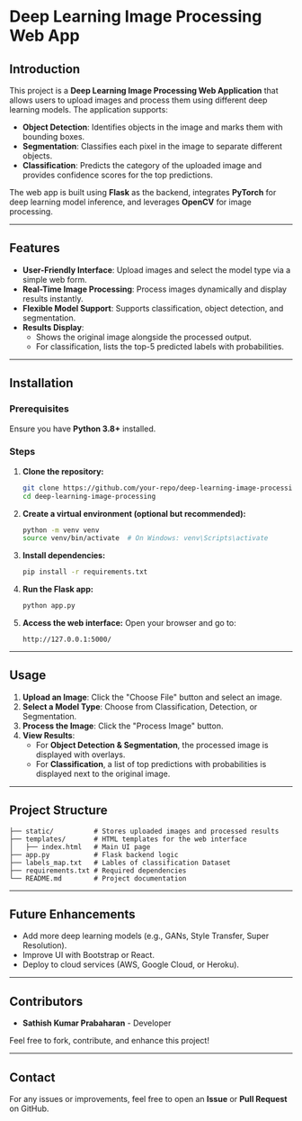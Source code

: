 # Deep Learning Image Processing Web App

## Introduction
This project is a **Deep Learning Image Processing Web Application** that allows users to upload images and process them using different deep learning models. The application supports:
- **Object Detection**: Identifies objects in the image and marks them with bounding boxes.
- **Segmentation**: Classifies each pixel in the image to separate different objects.
- **Classification**: Predicts the category of the uploaded image and provides confidence scores for the top predictions.

The web app is built using **Flask** as the backend, integrates **PyTorch** for deep learning model inference, and leverages **OpenCV** for image processing.

---

## Features
- **User-Friendly Interface**: Upload images and select the model type via a simple web form.
- **Real-Time Image Processing**: Process images dynamically and display results instantly.
- **Flexible Model Support**: Supports classification, object detection, and segmentation.
- **Results Display**:
  - Shows the original image alongside the processed output.
  - For classification, lists the top-5 predicted labels with probabilities.

---

## Installation
### Prerequisites
Ensure you have **Python 3.8+** installed.

### Steps
1. **Clone the repository:**
   ```bash
   git clone https://github.com/your-repo/deep-learning-image-processing.git
   cd deep-learning-image-processing
   ```

2. **Create a virtual environment (optional but recommended):**
   ```bash
   python -m venv venv
   source venv/bin/activate  # On Windows: venv\Scripts\activate
   ```

3. **Install dependencies:**
   ```bash
   pip install -r requirements.txt
   ```

4. **Run the Flask app:**
   ```bash
   python app.py
   ```

5. **Access the web interface:**
   Open your browser and go to:
   ```
   http://127.0.0.1:5000/
   ```

---

## Usage
1. **Upload an Image**: Click the "Choose File" button and select an image.
2. **Select a Model Type**: Choose from Classification, Detection, or Segmentation.
3. **Process the Image**: Click the "Process Image" button.
4. **View Results**:
   - For **Object Detection & Segmentation**, the processed image is displayed with overlays.
   - For **Classification**, a list of top predictions with probabilities is displayed next to the original image.

---

## Project Structure
```
├── static/          # Stores uploaded images and processed results
├── templates/       # HTML templates for the web interface
│   ├── index.html   # Main UI page
├── app.py           # Flask backend logic
├── labels_map.txt   # Lables of classification Dataset
├── requirements.txt # Required dependencies
└── README.md        # Project documentation
```

---

## Future Enhancements
- Add more deep learning models (e.g., GANs, Style Transfer, Super Resolution).
- Improve UI with Bootstrap or React.
- Deploy to cloud services (AWS, Google Cloud, or Heroku).

---

## Contributors
- **Sathish Kumar Prabaharan** - Developer

Feel free to fork, contribute, and enhance this project!

---

## Contact
For any issues or improvements, feel free to open an **Issue** or **Pull Request** on GitHub.

